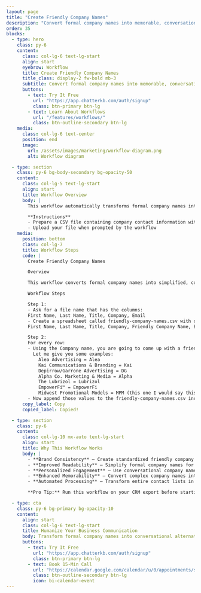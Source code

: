 ```yaml
---
layout: page
title: "Create Friendly Company Names"
description: "Convert formal company names into memorable, conversational alternatives for better engagement and personalized communication"
order: 35
blocks:
  - type: hero
    class: py-6
    content:
      class: col-lg-6 text-lg-start
      align: start
      eyebrow: Workflow
      title: Create Friendly Company Names
      title_class: display-2 fw-bold mb-3
      subtitle: Convert formal company names into memorable, conversational alternatives for better engagement and personalized communication.
      buttons:
        - text: Try It Free
          url: "https://app.chatterkb.com/auth/signup"
          class: btn-primary btn-lg
        - text: Learn About Workflows
          url: "/features/workflows/"
          class: btn-outline-secondary btn-lg
    media:
      class: col-lg-6 text-center
      position: end
      image:
        url: /assets/images/marketing/workflow-diagram.png
        alt: Workflow diagram

  - type: section
    class: py-6 bg-body-secondary bg-opacity-50
    content:
      class: col-lg-5 text-lg-start
      align: start
      title: Workflow Overview
      body: |
        This workflow automatically transforms formal company names into concise, conversational alternatives that are more relatable in everyday business communications. By creating standardized "friendly" versions of company names, your team can maintain consistent branding references across all touchpoints while removing special characters and unnecessary legal designations. This approach personalizes client communications, improves readability in reports, and helps maintain a more conversational tone in customer-facing materials.

        **Instructions**
        - Prepare a CSV file containing company contact information with columns for: First Name, Last Name, Title, Company, Email
        - Upload your file when prompted by the workflow
    media:
      position: bottom
      class: col-lg-7
      title: Workflow Steps
      code: |
        Create Friendly Company Names

        Overview

        This workflow converts formal company names into simplified, conversational alternatives by intelligently extracting the most recognizable parts while removing special characters, legal designations, and unnecessary modifiers.

        Workflow Steps

        Step 1:
        - Ask for a file name that has the columns:
        First Name, Last Name, Title, Company, Email
        - Create a spreadsheet called friendly-company-names.csv with only the header:
        First Name, Last Name, Title, Company, Friendly Company Name, Email

        Step 2:
        For every row:
        - Using the Company name, you are going to come up with a friendly company name and place it in the Friendly Company Name column. I want your to come up with your best guess as to what someone might call the company in a casual conversation. You must remove special characters from names (e.g., ™, ®, ©, etc.).
          Let me give you some examples:
            Alea Advertising = Alea
            Kai Communications & Branding = Kai
            Depirrow/Garrone Advertising = DG
            Alpha Co. Marketing & Media = Alpha
            The Lubrizol = Lubrizol
            EmpowerFi™ = EmpowerFi
            Midwest Promotional Models = MPM (this one I would say this way because it isn't using generic terms so abbreviation might make sense)
        - Now append those values to the friendly-company-names.csv including all of the value from all of the columns. Do not include the column headers or any extra text before or after the rows.
      copy_label: Copy
      copied_label: Copied!

  - type: section
    class: py-6
    content:
      class: col-lg-10 mx-auto text-lg-start
      align: start
      title: Why This Workflow Works
      body: |
        - **Brand Consistency** — Create standardized friendly company names across all communication channels
        - **Improved Readability** — Simplify formal company names for better clarity in reports and communications
        - **Personalized Engagement** — Use conversational company names for more relatable client interactions
        - **Enhanced Memorability** — Convert complex company names into simpler forms that are easier to recall
        - **Automated Processing** — Transform entire contact lists in seconds, not hours of manual editing

        **Pro Tip:** Run this workflow on your CRM export before starting an email campaign to personalize messages with friendly company references that connect better with recipients.

  - type: cta
    class: py-6 bg-primary bg-opacity-10
    content:
      align: start
      class: col-lg-6 text-lg-start
      title: Humanize Your Business Communication
      body: Transform formal company names into conversational alternatives that connect better with your audience and simplify your communication materials.
      buttons:
        - text: Try It Free
          url: "https://app.chatterkb.com/auth/signup"
          class: btn-primary btn-lg
        - text: Book 15-Min Call
          url: "https://calendar.google.com/calendar/u/0/appointments/schedules/AcZssZ0oYQ10osj27ugUfwOrSoV893uJ-kWPhIKNBhII5bTlwc3j6HdkEunH29TciGeOttFjfxqEn92O"
          class: btn-outline-secondary btn-lg
          icon: bi-calendar-event
---
```

